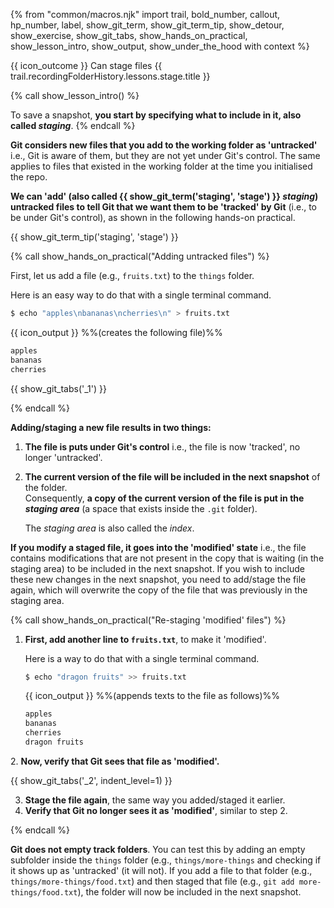 {% from "common/macros.njk" import trail, bold_number, callout, hp_number, label, show_git_term, show_git_term_tip, show_detour, show_exercise, show_git_tabs, show_hands_on_practical, show_lesson_intro, show_output, show_under_the_hood with context %}

<span id="outcomes">{{ icon_outcome }} Can stage files</span>
<span id="title">{{ trail.recordingFolderHistory.lessons.stage.title }}</span>

<div id="body">

{% call show_lesson_intro() %}

To save a snapshot, **you start by specifying what to include in it, also called _staging_**.
{% endcall %}

**Git considers new files that you add to the working folder as 'untracked'** i.e., Git is aware of them, but they are not yet under Git's control. The same applies to files that existed in the working folder at the time you initialised the repo.

**We can 'add' (also called {{ show_git_term('staging', 'stage') }} _staging_) untracked files to tell Git that we want them to be 'tracked' by Git** (i.e., to be under Git's control), as shown in the following hands-on practical.

{{ show_git_term_tip('staging', 'stage') }}

{% call show_hands_on_practical("Adding untracked files") %}

First, let us add a file (e.g., `fruits.txt`) to the `things` folder.

<box type="tip" seamless>

Here is an easy way to do that with a single terminal command.

```bash {.no-line-numbers }
$ echo "apples\nbananas\ncherries\n" > fruits.txt
```
{{ icon_output }} %%(creates the following file)%%

```txt {heading="things/fruits.txt"}
apples
bananas
cherries
```

</box>

{{ show_git_tabs('_1') }}

{% endcall %}

**Adding/staging a new file results in two things:**

1. **The file is puts under Git's control** i.e., the file is now 'tracked', no longer 'untracked'.
2. **The current version of the file will be included in the next snapshot** of the folder.<br>
   Consequently, **a copy of the current version of the file is put in the _staging area_** (a space that exists inside the `.git` folder).
   <box type="tip" seamless>

   The _staging area_ is also called the _index_.
   </box>

**If you modify a staged file, it goes into the 'modified' state** i.e., the file contains modifications that are not present in the copy that is waiting (in the staging area) to be included in the next snapshot. If you wish to include these new changes in the next snapshot, you need to add/stage the file again, which will overwrite the copy of the file that was previously in the staging area.

{% call show_hands_on_practical("Re-staging 'modified' files") %}

1. **First, add another line to `fruits.txt`**, to make it 'modified'.

   <box type="tip" seamless>

   Here is a way to do that with a single terminal command.

   ```bash {.no-line-numbers }
   $ echo "dragon fruits" >> fruits.txt
   ```
   {{ icon_output }} %%(appends texts to the file as follows)%%

   ```txt {heading="things/fruits.txt" highlight-lines="4"}
   apples
   bananas
   cherries
   dragon fruits
   ```
   </box>

2\. **Now, verify that Git sees that file as 'modified'.**

{{ show_git_tabs('_2', indent_level=1) }}

3. **Stage the file again**, the same way you added/staged it earlier.
4. **Verify that Git no longer sees it as 'modified'**, similar to step 2.

{% endcall %}


**Git does not empty track folders**. You can test this by adding an empty subfolder inside the `things` folder (e.g., `things/more-things` and checking if it shows up as 'untracked' (it will not). If you add a file to that folder (e.g., `things/more-things/food.txt`) and then staged that file (e.g., `git add more-things/food.txt`), the folder will now be included in the next snapshot.

</div>

<div id="extras">
</div>
